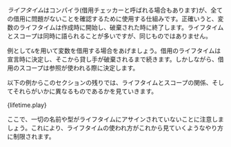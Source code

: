<!-- A *lifetime* is a construct the compiler (also called the borrow checker)
uses to ensure all borrows are valid. Specifically, a variable's lifetime
begins when it is created and ends when it is destroyed. While lifetimes
and scopes are often referred to together, they are not the same.  -->
*ライフタイム*はコンパイラ(借用チェッカーと呼ばれる場合もあります)が、全ての借用に問題がないことを確認するために使用する仕組みです。正確いうと、変数のライフタイムは作成時に開始し、破棄された時に終了します。ライフタイムとスコープは同時に語られることが多いですが、同じものではありません。

<!-- Take, for example, the case where we borrow a variable via `&`. The
borrow has a lifetime that is determined by where it is declared. As a result,
the borrow is valid as long as it ends before the lender is destroyed. However,
the scope of the borrow is determined by where the reference is used. -->
例として`&`を用いて変数を借用する場合をあげましょう。借用のライフタイムは宣言時に決定し、そこから貸し手が破棄されるまで続きます。しかしながら、借用のスコープは参照が使われる際に決定します。

<!-- In the following example and in the rest of this section, we will see how
lifetimes relate to scopes, as well as how the two differ. -->
以下の例からこのセクションの残りでは、ライフタイムとスコープの関係、そしてそれらがいかに異なるものであるかを見ていきます。

{lifetime.play}

<!-- Note that no names or types are assigned to label lifetimes.
This restricts how lifetimes will be able to be used as we will see. -->
ここで、一切の名前や型がライフタイムにアサインされていないことに注意しましょう。これにより、ライフタイムの使われ方がこれから見ていくようなやり方に制限されます。

